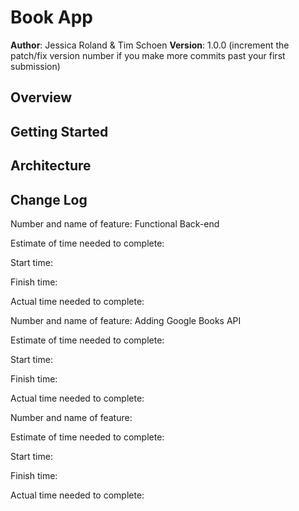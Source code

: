 # Book App

**Author**: Jessica Roland & Tim Schoen
**Version**: 1.0.0 (increment the patch/fix version number if you make more commits past your first submission)

## Overview
<!-- Provide a high level overview of what this application is and why you are building it, beyond the fact that it's an assignment for a Code Fellows 301 class. (i.e. What's your problem domain?) -->

## Getting Started
<!-- What are the steps that a user must take in order to build this app on their own machine and get it running? -->

## Architecture
<!-- Provide a detailed description of the application design. What technologies (languages, libraries, etc) you're using, and any other relevant design information. -->

## Change Log
<!-- Use this area to document the iterative changes made to your application as each feature is successfully implemented. Use time stamps. Here's an examples:

01-01-2001 4:59pm - Application now has a fully-functional express server, with GET and POST routes for the book resource.

## Credits and Collaborations
<!-- Give credit (and a link) to other people or resources that helped you build this application. -->

Number and name of feature: Functional Back-end

Estimate of time needed to complete: 

Start time: 

Finish time: 

Actual time needed to complete:

Number and name of feature: Adding Google Books API

Estimate of time needed to complete: 

Start time: 

Finish time: 

Actual time needed to complete:

Number and name of feature: 

Estimate of time needed to complete: 

Start time: 

Finish time: 

Actual time needed to complete: